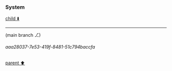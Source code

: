 ### System

[child ⬇️](#aaa28037-7e53-419f-8481-51c794baccfa)

---

(main branch ⎇)
###### aaa28037-7e53-419f-8481-51c794baccfa
[parent ⬆️](#f130a532-fc36-404b-b0e3-c26e0633c6e1)
